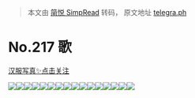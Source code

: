 > 本文由 [简悦 SimpRead](http://ksria.com/simpread/) 转码， 原文地址 [telegra.ph](https://telegra.ph/217-07-14)

No.217 歌
========

[汉服写真✨点击关注](https://t.me/hanfuxiezhen)

![](https://telegra.ph/file/a31166a2ca9d0774084c9.jpg)![](https://telegra.ph/file/dd56ec46c3cf5a7b896eb.jpg)![](https://telegra.ph/file/335ee8de43b933cd1f147.jpg)![](https://telegra.ph/file/1eb05a27c558b23f62b5e.jpg)![](https://telegra.ph/file/3bb06144b56fa9b9dbd4a.jpg)![](https://telegra.ph/file/d8c08b90520a9b2f81265.jpg)![](https://telegra.ph/file/696d7c2d337c49229860c.jpg)![](https://telegra.ph/file/18dbd9ed58f9723dd9628.jpg)![](https://telegra.ph/file/b369453f39030a10774ab.jpg)![](https://telegra.ph/file/e189a64a234ef64bb0590.jpg)![](https://telegra.ph/file/f10eee533500e80917452.jpg)![](https://telegra.ph/file/d95731bc9f4fd7539d453.jpg)![](https://telegra.ph/file/f26c80c3a46cec76d54ca.jpg)![](https://telegra.ph/file/9c630e16de4e3e2fe22c4.jpg)![](https://telegra.ph/file/68fbf203b13e2ccd1fdb7.jpg)![](https://telegra.ph/file/59666d7bf7a7474788828.jpg)